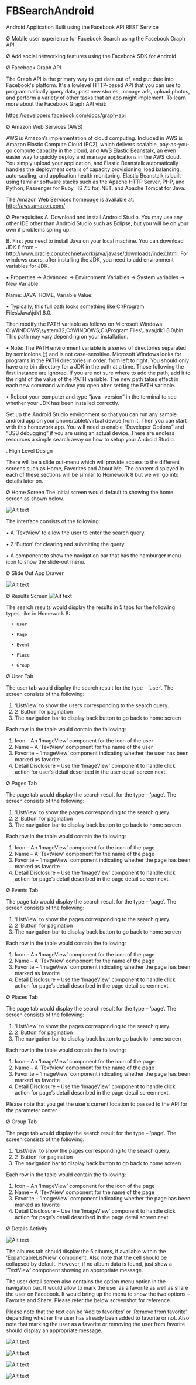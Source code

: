 # FBSearchAndroid
Android Application Built using the Facebook API REST Service


Ø	Mobile user experience for Facebook Search using the Facebook Graph API

Ø	Add social networking features using the Facebook SDK for Android

Ø Facebook Graph API

The Graph API is the primary way to get data out of, and put date into Facebook's platform. It's a lowlevel HTTP-based API that you can use to programmatically query data, post new stories, manage ads, upload photos, and perform a variety of other tasks that an app might implement. To learn more about the Facebook Graph API visit:

https://developers.facebook.com/docs/graph-api

Ø Amazon Web Services (AWS)

AWS is Amazon’s implementation of cloud computing. Included in AWS is Amazon Elastic Compute Cloud (EC2), which delivers scalable, pay-as-you-go compute capacity in the cloud, and AWS Elastic Beanstalk, an even easier way to quickly deploy and manage applications in the AWS cloud. You simply upload your application, and Elastic Beanstalk automatically handles the deployment details of capacity provisioning, load balancing, auto-scaling, and application health monitoring. Elastic Beanstalk is built using familiar software stacks such as the Apache HTTP Server, PHP, and Python, Passenger for Ruby, IIS 7.5 for .NET, and Apache Tomcat for Java.

The Amazon Web Services homepage is available at: http://aws.amazon.com/

Ø Prerequisites
A.	Download and install Android Studio. You may use any other IDE other than Android Studio such as Eclipse, but you will be on your own if problems spring up.

B.	First you need to install Java on your local machine. You can download JDK 8 from - http://www.oracle.com/technetwork/java/javase/downloads/index.html. For windows users, after installing the JDK, you need to add environment variables for JDK.

•	Properties -> Advanced -> Environment Variables -> System variables -> New Variable

Name: JAVA_HOME, Variable Value: <Full path to the JDK>

•	Typically, this full path looks something like C:\Program Files\Java\jdk1.8.0.

Then modify the PATH variable as follows on Microsoft Windows: C:\WINDOWS\system32;C:\WINDOWS;C:\Program Files\Java\jdk1.8.0\bin This path may vary depending on your installation.

•	Note: The PATH environment variable is a series of directories separated by semicolons (;) and is not case-sensitive. Microsoft Windows looks for programs in the PATH directories in order, from left to right. You should only have one bin directory for a JDK in the path at a time. Those following the first instance are ignored. If you are not sure where to add the path, add it to the right of the value of the PATH variable. The new path takes effect in each new command window you open after setting the PATH variable.

•	Reboot your computer and type “java –version” in the terminal to see whether your JDK has been installed correctly.

Set up the Android Studio environment so that you can run any sample android app on your phone/tablet/virtual device from it. Then you can start with this homework app. You will need to enable “Developer Options” and “USB debugging” if you are using an actual device. There are endless resources a simple search away on how to setup your Android Studio. 

. High Level Design

There will be a slide out-menu which will provide access to the different screens such as Home, Favorites and About Me. The content displayed in each of these sections will be similar to Homework 8 but we will go into details later on.

Ø Home Screen
The initial screen would default to showing the home screen as shown below.
 
![Alt text](home.jpg?raw=true "Home Screen")

The interface consists of the following:

•	A ‘TextView’ to allow the user to enter the search query.

•	2 ‘Button’ for clearing and submitting the query.

•	A component to show the navigation bar that has the hamburger menu icon to show the slide-out menu.


Ø Slide Out App Drawer

![Alt text](slide_out.png?raw=true "App Drawer Slide Out Functionality")


Ø Results Screen
![Alt text](results.png?raw=true "Results Screen")

The search results would display the results in 5 tabs for the following types, like in Homework 8:

      •	User

      •	Page

      •	Event

      •	Place

      •	Group
      
Ø User Tab

The user tab would display the search result for the type – ‘user’. The screen consists of the following:

1.	‘ListView’ to show the users corresponding to the search query.
2.	2 ‘Button’ for pagination
3.	The navigation bar to display back button to go back to home screen

Each row in the table would contain the following:

1.	Icon – An ‘ImageView’ component for the icon of the user
2.	Name – A ‘TextView’ component for the name of the user
3.	Favorite – ‘ImageView’ component indicating whether the user has been marked as favorite
4.	Detail Disclosure – Use the ‘ImageView’ component to handle click action for user’s detail described in the user detail screen next.

Ø Pages Tab

The page tab would display the search result for the type – ‘page’. The screen consists of the following:

1.	‘ListView’ to show the pages corresponding to the search query.
2.	2 ‘Button’ for pagination
3.	The navigation bar to display back button to go back to home screen

Each row in the table would contain the following:

1.	Icon – An ‘ImageView’ component for the icon of the page
2.	Name – A ‘TextView’ component for the name of the page
3.	Favorite – ‘ImageView’ component indicating whether the page has been marked as favorite
4.	Detail Disclosure – Use the ‘ImageView’ component to handle click action for page’s detail described in the page detail screen next.

Ø Events Tab

The page tab would display the search result for the type – ‘page’. The screen consists of the following:

1.	‘ListView’ to show the pages corresponding to the search query.
2.	2 ‘Button’ for pagination
3.	The navigation bar to display back button to go back to home screen

Each row in the table would contain the following:

1.	Icon – An ‘ImageView’ component for the icon of the page
2.	Name – A ‘TextView’ component for the name of the page
3.	Favorite – ‘ImageView’ component indicating whether the page has been marked as favorite
4.	Detail Disclosure – Use the ‘ImageView’ component to handle click action for page’s detail described in the page detail screen next.

Ø Places Tab

The page tab would display the search result for the type – ‘page’. The screen consists of the following:

1.	‘ListView’ to show the pages corresponding to the search query.
2.	2 ‘Button’ for pagination
3.	The navigation bar to display back button to go back to home screen

Each row in the table would contain the following:

1.	Icon – An ‘ImageView’ component for the icon of the page
2.	Name – A ‘TextView’ component for the name of the page
3.	Favorite – ‘ImageView’ component indicating whether the page has been marked as favorite
4.	Detail Disclosure – Use the ‘ImageView’ component to handle click action for page’s detail described in the page detail screen next.

Please note that you get the user’s current location to passed to the API for the parameter center.

Ø Group Tab

The page tab would display the search result for the type – ‘page’. The screen consists of the following:

1.	‘ListView’ to show the pages corresponding to the search query.
2.	2 ‘Button’ for pagination
3.	The navigation bar to display back button to go back to home screen

Each row in the table would contain the following:

1.	Icon – An ‘ImageView’ component for the icon of the page
2.	Name – A ‘TextView’ component for the name of the page
3.	Favorite – ‘ImageView’ component indicating whether the page has been marked as favorite
4.	Detail Disclosure – Use the ‘ImageView’ component to handle click action for page’s detail described in the page detail screen next.

Ø Details Activity

![Alt text](details.png?raw=true "Details Screen")

The albums tab should display the 5 albums, if available within the ‘ExpandableListView’ component. Also note that the cell should be collapsed by default. However, if no album data is found, just show a ‘TextView’ component showing an appropriate message.

The user detail screen also contains the option menu option in the navigation bar. It would allow to mark the user as a favorite as well as share the user on Facebook. It would bring up the menu to show the two options – Favorite and Share. Please refer the below screenshot for reference.

Please note that the text can be ‘Add to favorites’ or ‘Remove from favorite’ depending whether the user has already been added to favorite or not. Also note that marking the user as a favorite or removing the user from favorite should display an appropriate message.

![Alt text](favs.png?raw=true "Facebook Share")


![Alt text](albums.jpg?raw=true "Albums")


![Alt text](posts.png?raw=true "Posts")


![Alt text](favorites.png?raw=true "Favorites")














